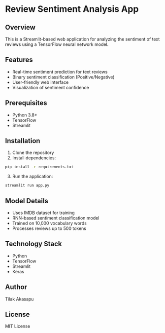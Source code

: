 # Review Sentiment Analysis App

## Overview
This is a Streamlit-based web application for analyzing the sentiment of text reviews using a TensorFlow neural network model.

## Features
- Real-time sentiment prediction for text reviews
- Binary sentiment classification (Positive/Negative)
- User-friendly web interface
- Visualization of sentiment confidence

## Prerequisites
- Python 3.8+
- TensorFlow
- Streamlit

## Installation
1. Clone the repository
2. Install dependencies:
```bash
pip install -r requirements.txt
```

3. Run the application:
```bash
streamlit run app.py
```

## Model Details
- Uses IMDB dataset for training
- RNN-based sentiment classification model
- Trained on 10,000 vocabulary words
- Processes reviews up to 500 tokens

## Technology Stack
- Python
- TensorFlow
- Streamlit
- Keras

## Author
Tilak Akasapu

## License
MIT License
